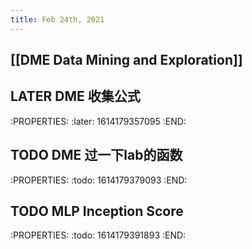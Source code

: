 ```yaml
---
title: Feb 24th, 2021
---
```


## [[DME Data Mining and Exploration]]
## LATER DME 收集公式
:PROPERTIES:
:later: 1614179357095
:END:
## TODO DME 过一下lab的函数
:PROPERTIES:
:todo: 1614179379093
:END:
## TODO MLP Inception Score
:PROPERTIES:
:todo: 1614179391893
:END:
##
